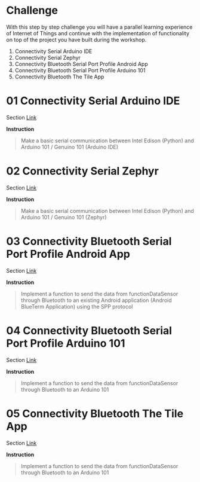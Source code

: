 # Challenge

With this step by step challenge you will have a parallel learning experience of Internet of Things and continue with the implementation of functionality on top of the project you have built during the workshop.

01. Connectivity Serial Arduino IDE
02. Connectivity Serial Zephyr
03. Connectivity Bluetooth Serial Port Profile Android App
04. Connectivity Bluetooth Serial Port Profile Arduino 101
05. Connectivity Bluetooth The Tile App

# 01 Connectivity Serial Arduino IDE

Section [Link](url)

__Instruction__ 

> Make a basic serial communication between Intel Edison (Python) and Arduino 101 / Genuino 101 (Arduino IDE)

# 02 Connectivity Serial Zephyr

Section [Link](url)

__Instruction__ 

> Make a basic serial communication between Intel Edison (Python) and Arduino 101 / Genuino 101 (Zephyr)

# 03 Connectivity Bluetooth Serial Port Profile Android App

Section [Link](url)

__Instruction__

> Implement a function to send the data from functionDataSensor through Bluetooth to an existing Android application (Android BlueTerm Application) using the SPP protocol

# 04 Connectivity Bluetooth Serial Port Profile Arduino 101

Section [Link](url)

__Instruction__

> Implement a function to send the data from functionDataSensor through Bluetooth to an Arduino 101

# 05 Connectivity Bluetooth The Tile App

Section [Link](url)

__Instruction__

> Implement a function to send the data from functionDataSensor through Bluetooth to an Arduino 101
